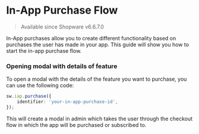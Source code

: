 # In-App Purchase Flow

> Available since Shopware v6.6.7.0
> 
In-App purchases allow you to create different functionality based on purchases the user has made in your app. This guide will show you how to start the in-app purchase flow.

### Opening modal with details of feature

To open a modal with the details of the feature you want to purchase, you can use the following code:

```ts
sw.iap.purchase({
    identifier: 'your-in-app-purchase-id',
});
```

This will create a modal in admin which takes the user through the checkout flow in which the app will be purchased or subscribed to.
